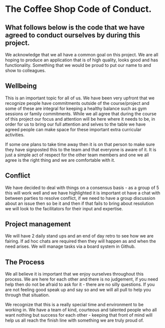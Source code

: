 # The Coffee Shop Code of Conduct.

## What follows below is the code that we have agreed to conduct ourselves by during this project.

We acknowledge that we all have a common goal on this project.  We are all hoping to produce an application that is of high quality, looks good and has functionality.  Something that we would be proud to put our name to and show to colleagues.

## Wellbeing
This is an important topic for all of us.  We have been very upfront that we recognize people have commitments outside of the course/project and some of these are integral for keeping a healthy balance such as gym sessions or family commitments.  While we all agree that during the course of this project our focus and attention will be here where it needs to be, in order for us to bring our full attention and selves to the table we have agreed people can make space for these important extra curricular activities.

If some one plans to take time away then it is on that person to make sure they have signposted this to the team and that everyone is aware of it.  It is just a simple act of respect for the other team members and one we all agree is the right thing and we are comfortable with it.

## Conflict
We have decided to deal with things on a consensus basis - as a group of 5 this will work well and we have highlighted it is important ot have a chat with between parties to resolve conflict, if we need to have a group discussion about an issue then so be it and then if that fails to bring about resolution we will look to the facilitators for their input and expertise.

## Project management
We will have 2 daily stand ups and an end of day retro to see how we are fairing.  If ad hoc chats are required then they will happen as and when the need arises.  We will manage tasks via a board system in Github.  

## The Process
We all believe it is important that we enjoy ourselves throughout this process.  We are here for each other and there is no judgement, if you need help then do not be afraid to ask for it - there are no silly questions.  If you are not feeling good speak up and say so and we will all pull to help you through that situation.

We recognize that this is a really special time and environment to be working in. We have a team of kind, courteous and talented people who all want nothing but success for each other - keeping that front of mind will help us all reach the finish line with something we are truly proud of.